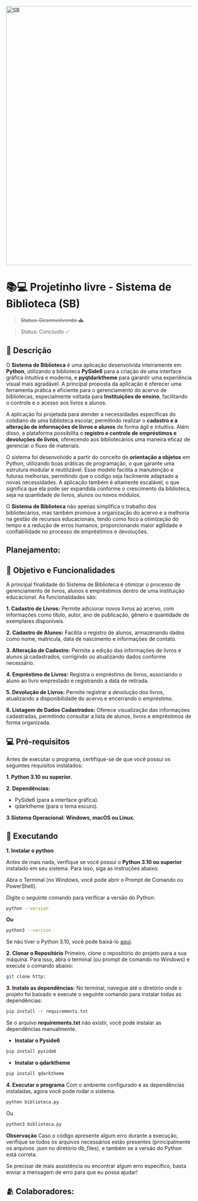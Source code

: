 <img src="https://github.com/user-attachments/assets/11745d1d-f626-46b8-9de0-7b160bb21c76" alt="SB" width="700"/>

<H1> 📚💻 Projetinho livre - Sistema de Biblioteca (SB) </H1>

> ~~Status: Desenvolvendo ⚠️~~

> Status: Concluido ✅

## 📝 Descrição 

O **Sistema de Biblioteca** é uma aplicação desenvolvida inteiramente em **Python**, utilizando a biblioteca **PySide6** para a criação de uma interface gráfica intuitiva e moderna, e **pyqtdarktheme** para garantir uma experiência visual mais agradável. A principal proposta da aplicação é oferecer uma ferramenta prática e eficiente para o gerenciamento do acervo de bibliotecas, especialmente voltada para **Instituições de ensino**, facilitando o controle e o acesso aos livros e alunos.

A aplicação foi projetada para atender a necessidades específicas do cotidiano de uma biblioteca escolar, permitindo realizar o **cadastro e a alteração de informações de livros e alunos** de forma ágil e intuitiva. Além disso, a plataforma possibilita o **registro e controle de empréstimos e devoluções de livros**, oferecendo aos bibliotecários uma maneira eficaz de gerenciar o fluxo de materiais.

O sistema foi desenvolvido a partir do conceito de **orientação a objetos** em Python, utilizando boas práticas de programação, o que garante uma estrutura modular e reutilizável. Esse modelo facilita a manutenção e futuras melhorias, permitindo que o código seja facilmente adaptado a novas necessidades. A aplicação também é altamente escalável, o que significa que ela pode ser expandida conforme o crescimento da biblioteca, seja na quantidade de livros, alunos ou novos módulos.

O **Sistema de Biblioteca** não apenas simplifica o trabalho dos bibliotecários, mas também promove a organização do acervo e a melhoria na gestão de recursos educacionais, tendo como foco a otimização do tempo e a redução de erros humanos, proporcionando maior agilidade e confiabilidade no processo de empréstimos e devoluções.

## Planejamento:

## 🎯 Objetivo e Funcionalidades 

A principal finalidade do Sistema de Biblioteca é otimizar o processo de gerenciamento de livros, alunos e empréstimos dentro de uma instituição educacional. As funcionalidades são:

**1. Cadastro de Livros:** Permite adicionar novos livros ao acervo, com informações como título, autor, ano de publicação, gênero e quantidade de exemplares disponíveis.

**2. Cadastro de Alunos:** Facilita o registro de alunos, armazenando dados como nome, matrícula, data de nascimento e informações de contato.

**3. Alteração de Cadastro:** Permite a edição das informações de livros e alunos já cadastrados, corrigindo ou atualizando dados conforme necessário.

**4. Empréstimo de Livros:** Registra o empréstimo de livros, associando o aluno ao livro emprestado e registrando a data de retirada.

**5. Devolução de Livros:** Permite registrar a devolução dos livros, atualizando a disponibilidade do acervo e encerrando o empréstimo.

**6. Listagem de Dados Cadastrados:** Oferece visualização das informações cadastradas, permitindo consultar a lista de alunos, livros e empréstimos de forma organizada.

## 💻 Pré-requisitos
Antes de executar o programa, certifique-se de que você possui os seguintes requisitos instalados:

**1. Python 3.10 ou superior.**

**2. Dependências:**
  * PySide6 (para a interface gráfica).
  * qdarktheme (para o tema escuro).

**3.Sistema Operacional: Windows, macOS ou Linux.**

## 🚀 Executando
**1. Instalar o python**

Antes de mais nada, verifique se você possui o **Python 3.10 ou superior** instalado em seu sistema. Para isso, siga as instruções abaixo:

Abra o Terminal (no Windows, você pode abrir o Prompt de Comando ou PowerShell).

Digite o seguinte comando para verificar a versão do Python:
```bash
python --version
```
**Ou**

```bash
python3 --version
```
Se não tiver o Python 3.10, você pode baixá-lo [aqui](https://www.python.org/downloads/).

**2. Clonar o Repositório**
Primeiro, clone o repositório do projeto para a sua máquina. Para isso, abra o terminal (ou prompt de comando no Windows) e execute o comando abaixo:

```bash
git clone http:
```
**3. Instale as dependências:**
No terminal, navegue até o diretório onde o projeto foi baixado e execute o seguinte comando para instalar todas as dependências:

```bash
pip install -r requirements.txt
```
Se o arquivo **requirements.txt** não existir, você pode instalar as dependências manualmente.
* **Instalar o Pyside6**

```bash
pip install pyside6 
```
* **Instalar o qdarktheme**

```bash
pip install qdarktheme
```

**4. Executar o programa**
Com o ambiente configurado e as dependências instaladas, agora você pode rodar o sistema.

```bash
python biblioteca.py
```
Ou

```bash
python3 biblioteca.py
```
**Observação**
Caso o código apresente algum erro durante a execução, verifique se todos os arquivos necessários estão presentes (principalmente os arquivos .json no diretório db_files), e também se a versão do Python está correta.

Se precisar de mais assistência ou encontrar algum erro específico, basta enviar a mensagem de erro para que eu possa ajudar!

## 🫂 Colaboradores:







